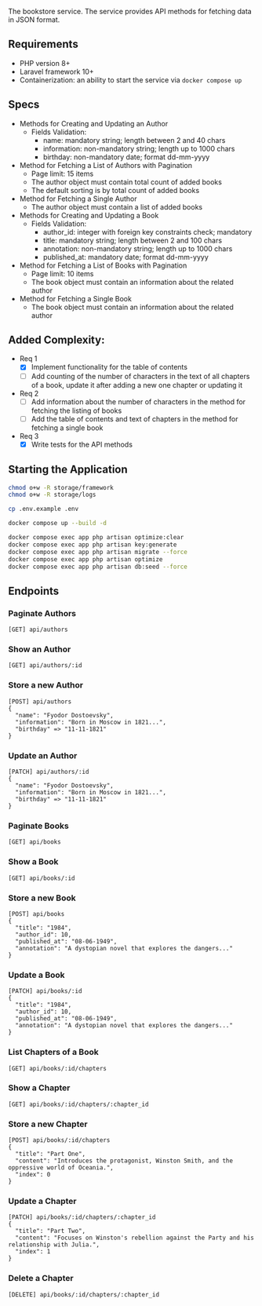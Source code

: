 The bookstore service. The service provides API methods for fetching data in JSON format.

## Requirements
- PHP version 8+
- Laravel framework 10+
- Containerization: an ability to start the service via `docker compose up`

## Specs
- Methods for Creating and Updating an Author
  - Fields Validation:
    - name: mandatory string; length between 2 and 40 chars
    - information: non-mandatory string; length up to 1000 chars
    - birthday: non-mandatory date; format dd-mm-yyyy
- Method for Fetching a List of Authors with Pagination
  - Page limit: 15 items
  - The author object must contain total count of added books
  - The default sorting is by total count of added books
- Method for Fetching a Single Author
  - The author object must contain a list of added books
- Methods for Creating and Updating a Book
  - Fields Validation:
    - author\_id: integer with foreign key constraints check; mandatory
    - title: mandatory string; length between 2 and 100 chars
    - annotation: non-mandatory string; length up to 1000 chars
    - published\_at: mandatory date; format dd-mm-yyyy
- Method for Fetching a List of Books with Pagination
  - Page limit: 10 items
  - The book object must contain an information about the related author
- Method for Fetching a Single Book
  - The book object must contain an information about the related author


## Added Complexity:
- Req 1
  - [x] Implement functionality for the table of contents
  - [ ] Add counting of the number of characters in the text of all chapters of a book, update it after adding a new one chapter or updating it
- Req 2
  - [ ] Add information about the number of characters in the method for fetching the listing of books
  - [ ] Add the table of contents and text of chapters in the method for fetching a single book
- Req 3
  - [x] Write tests for the API methods

## Starting the Application
```sh
chmod o+w -R storage/framework
chmod o+w -R storage/logs
```

```sh
cp .env.example .env
```

```sh
docker compose up --build -d
```

```sh
docker compose exec app php artisan optimize:clear
docker compose exec app php artisan key:generate
docker compose exec app php artisan migrate --force
docker compose exec app php artisan optimize
docker compose exec app php artisan db:seed --force
```

## Endpoints
### Paginate Authors
`[GET] api/authors`

### Show an Author
`[GET] api/authors/:id`

### Store a new Author
```
[POST] api/authors
{
  "name": "Fyodor Dostoevsky",
  "information": "Born in Moscow in 1821...",
  "birthday" => "11-11-1821"
}
```

### Update an Author
```
[PATCH] api/authors/:id
{
  "name": "Fyodor Dostoevsky",
  "information": "Born in Moscow in 1821...",
  "birthday" => "11-11-1821"
}
```

### Paginate Books
`[GET] api/books`

### Show a Book
`[GET] api/books/:id`

### Store a new Book
```
[POST] api/books
{
  "title": "1984",
  "author_id": 10,
  "published_at": "08-06-1949",
  "annotation": "A dystopian novel that explores the dangers..."
}
```

### Update a Book
```
[PATCH] api/books/:id
{
  "title": "1984",
  "author_id": 10,
  "published_at": "08-06-1949",
  "annotation": "A dystopian novel that explores the dangers..."
}
```

### List Chapters of a Book
`[GET] api/books/:id/chapters`

### Show a Chapter
`[GET] api/books/:id/chapters/:chapter_id`

### Store a new Chapter
```
[POST] api/books/:id/chapters
{
  "title": "Part One",
  "content": "Introduces the protagonist, Winston Smith, and the oppressive world of Oceania.",
  "index": 0
}
```

### Update a Chapter
```
[PATCH] api/books/:id/chapters/:chapter_id
{
  "title": "Part Two",
  "content": "Focuses on Winston's rebellion against the Party and his relationship with Julia.",
  "index": 1
}
```

### Delete a Chapter
```
[DELETE] api/books/:id/chapters/:chapter_id
```
